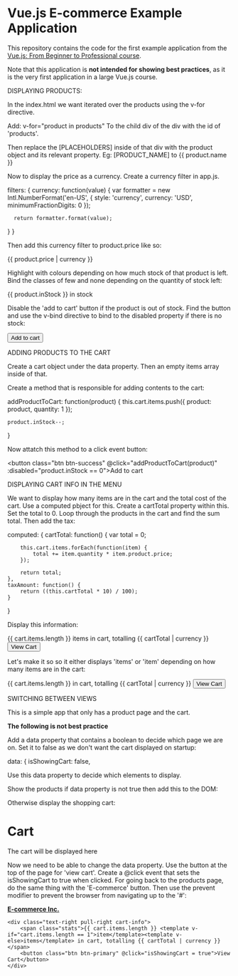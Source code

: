 # Vue.js E-commerce Example Application

This repository contains the code for the first example application from the [Vue.js: From Beginner to Professional course](https://l.codingexplained.com/course/vuejs?src=github).

Note that this application is **not intended for showing best practices**, as it is the very first application in a large Vue.js course.

DISPLAYING PRODUCTS:

In the index.html we want iterated over the products using the v-for directive.

Add:
v-for="product in products"
To the child div of the div with the id of 'products'.

Then replace the [PLACEHOLDERS] inside of that div with the product object and its relevant property.
Eg: [PRODUCT_NAME] to {{ product.name }}

Now to display the price as a currency.
Create a currency filter in app.js.

filters: {
  currency: function(value) {
      var formatter = new Intl.NumberFormat('en-US', {
          style: 'currency',
          currency: 'USD',
          minimumFractionDigits: 0
      });
      
      return formatter.format(value);
  }
}

Then add this currency filter to product.price like so:

{{ product.price | currency }}

Highlight with colours depending on how much stock of that product is left.
Bind the classes of few and none depending on the quantity of stock left:

<div class="number-in-stock" :class="{ few: product.inStock < 10 && product.inStock > 0, none: product.inStock == 0 }">
    {{ product.inStock }} in stock
</div>

Disable the 'add to cart' button if the product is out of stock.
Find the button and use the v-bind directive to bind to the disabled property if there is no stock:

<button class="btn btn-success" :disabled="product.inStock == 0">Add to cart</button>

ADDING PRODUCTS TO THE CART

Create a cart object under the data property.
Then an empty items array inside of that.

Create a method that is responsible for adding contents to the cart:

addProductToCart: function(product) {
    this.cart.items.push({
        product: product,
        quantity: 1
    });

    product.inStock--;
}

Now attatch this method to a click event button:

<button class="btn btn-success" @click="addProductToCart(product)" :disabled="product.inStock == 0">Add to cart</button>

DISPLAYING CART INFO IN THE MENU

We want to display how many items are in the cart and the total cost of the cart.
Use a computed pbject for this.
Create a cartTotal property within this.
Set the total to 0.
Loop through the products in the cart and find the sum total.
Then add the tax:

computed: {
    cartTotal: function() {
        var total = 0;

        this.cart.items.forEach(function(item) {
            total += item.quantity * item.product.price;
        });

        return total;
    },
    taxAmount: function() {
        return ((this.cartTotal * 10) / 100);
    }
}

Display this information:

<div class="text-right pull-right cart-info">
    <span class="stats">{{ cart.items.length }} items in cart, totalling {{ cartTotal | currency }}</span>
    <button class="btn btn-primary" @click="isShowingCart = true">View Cart</button>
</div>

Let's make it so so it either displays 'items' or 'item' depending on how many items are in the cart:

<div class="text-right pull-right cart-info">
    <span class="stats">{{ cart.items.length }} 
        <template v-if="cart.items.length == 1">item</template>
        <template v-else>items</template>
        in cart, totalling {{ cartTotal | currency }}
    </span>
    <button class="btn btn-primary" @click="isShowingCart = true">View Cart</button>
</div>

SWITCHING BETWEEN VIEWS

This is a simple app that only has a product page and the cart.

**The following is not best practice**

Add a data property that contains a boolean to decide which page we are on.
Set it to false as we don't want the cart displayed on startup:

data: {
    isShowingCart: false,

Use this data property to decide which elements to display.

Show the products if data property is not true then add this to the DOM:

<div v-if="!isShowingCart" id="products" class="row list-group">

Otherwise display the shopping cart:

<div v-else>
    <h1>Cart</h1>
    <p>The cart will be displayed here</p>
</div>

Now we need to be able to change the data property.
Use the button at the top of the page for 'view cart'.
Create a @click event that sets the isShowingCart to true when clicked.
For going back to the products page, do the same thing with the 'E-commerce' button.
Then use the prevent modifier to prevent the browser from navigating up to the '#':

<nav id="top-navigation" class="well well-sm flex flex-row align-center">
    <a href="#" @click.prevent="isShowingCart = false"><strong>E-commerce Inc.</strong></a>

    <div class="text-right pull-right cart-info">
        <span class="stats">{{ cart.items.length }} <template v-if="cart.items.length == 1">item</template><template v-else>items</template> in cart, totalling {{ cartTotal | currency }}</span>
        <button class="btn btn-primary" @click="isShowingCart = true">View Cart</button>
    </div>
</nav>